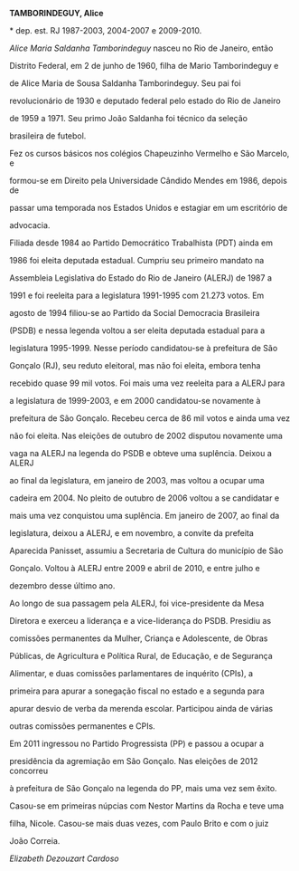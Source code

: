 **TAMBORINDEGUY, Alice**



\* dep. est. RJ 1987-2003, 2004-2007 e 2009-2010.



*Alice Maria Saldanha Tamborindeguy* nasceu no Rio de Janeiro, então

Distrito Federal, em 2 de junho de 1960, filha de Mario Tamborindeguy e

de Alice Maria de Sousa Saldanha Tamborindeguy. Seu pai foi

revolucionário de 1930 e deputado federal pelo estado do Rio de Janeiro

de 1959 a 1971. Seu primo João Saldanha foi técnico da seleção

brasileira de futebol.



Fez os cursos básicos nos colégios Chapeuzinho Vermelho e São Marcelo, e

formou-se em Direito pela Universidade Cândido Mendes em 1986, depois de

passar uma temporada nos Estados Unidos e estagiar em um escritório de

advocacia.



Filiada desde 1984 ao Partido Democrático Trabalhista (PDT) ainda em

1986 foi eleita deputada estadual. Cumpriu seu primeiro mandato na

Assembleia Legislativa do Estado do Rio de Janeiro (ALERJ) de 1987 a

1991 e foi reeleita para a legislatura 1991-1995 com 21.273 votos. Em

agosto de 1994 filiou-se ao Partido da Social Democracia Brasileira

(PSDB) e nessa legenda voltou a ser eleita deputada estadual para a

legislatura 1995-1999. Nesse período candidatou-se à prefeitura de São

Gonçalo (RJ), seu reduto eleitoral, mas não foi eleita, embora tenha

recebido quase 99 mil votos. Foi mais uma vez reeleita para a ALERJ para

a legislatura de 1999-2003, e em 2000 candidatou-se novamente à

prefeitura de São Gonçalo. Recebeu cerca de 86 mil votos e ainda uma vez

não foi eleita. Nas eleições de outubro de 2002 disputou novamente uma

vaga na ALERJ na legenda do PSDB e obteve uma suplência. Deixou a ALERJ

ao final da legislatura, em janeiro de 2003, mas voltou a ocupar uma

cadeira em 2004. No pleito de outubro de 2006 voltou a se candidatar e

mais uma vez conquistou uma suplência. Em janeiro de 2007, ao final da

legislatura, deixou a ALERJ, e em novembro, a convite da prefeita

Aparecida Panisset, assumiu a Secretaria de Cultura do município de São

Gonçalo. Voltou à ALERJ entre 2009 e abril de 2010, e entre julho e

dezembro desse último ano.



Ao longo de sua passagem pela ALERJ, foi vice-presidente da Mesa

Diretora e exerceu a liderança e a vice-liderança do PSDB. Presidiu as

comissões permanentes da Mulher, Criança e Adolescente, de Obras

Públicas, de Agricultura e Política Rural, de Educação, e de Segurança

Alimentar, e duas comissões parlamentares de inquérito (CPIs), a

primeira para apurar a sonegação fiscal no estado e a segunda para

apurar desvio de verba da merenda escolar. Participou ainda de várias

outras comissões permanentes e CPIs.



Em 2011 ingressou no Partido Progressista (PP) e passou a ocupar a

presidência da agremiação em São Gonçalo. Nas eleições de 2012 concorreu

à prefeitura de São Gonçalo na legenda do PP, mais uma vez sem êxito.



Casou-se em primeiras núpcias com Nestor Martins da Rocha e teve uma

filha, Nicole. Casou-se mais duas vezes, com Paulo Brito e com o juiz

João Correia.



*Elizabeth Dezouzart Cardoso*



